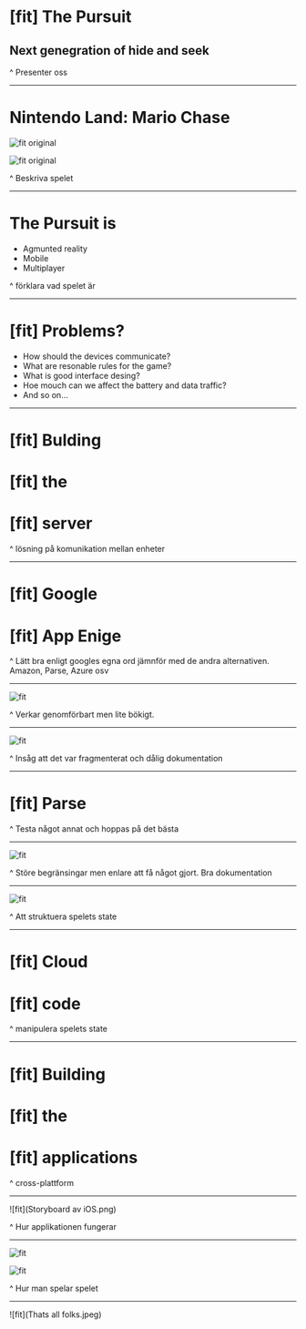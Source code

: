 # [fit] The Pursuit
## Next genegration of hide and seek

^ Presenter oss

---

# Nintendo Land: Mario Chase

![fit original](Mario-Chase-Nintendo-Land-preview-3.jpg)

![fit original](Mario-Chase-Nintendo-Land.jpg)

^ Beskriva spelet

---

# The Pursuit is

- Agmunted reality
- Mobile
- Multiplayer

^ förklara vad spelet är

---

# [fit] Problems?

- How should the devices communicate?
- What are resonable rules for the game?
- What is good interface desing?
- Hoe mouch can we affect the battery and data traffic?
- And so on...

---

# [fit] Bulding 
# [fit] the 
# [fit] server

^ lösning på komunikation mellan enheter

---

# [fit] Google 
# [fit] App Enige

^ Lätt bra enligt googles egna ord jämnför med de andra alternativen. Amazon, Parse, Azure osv

---

![fit](ior1.jpg)

^ Verkar genomförbart men lite bökigt.

---

![fit](ior2.jpg)

^ Insåg att det var fragmenterat och dålig dokumentation

---

# [fit] Parse

^ Testa något annat och hoppas på det bästa

---

![fit](adventure-was-going-to-happen-winie-the-pooh.jpg)

^ Störe begränsingar men enlare att få något gjort. Bra dokumentation

---

![fit](/Users/cennydavidsson/.Trash/ER.png)

^ Att struktuera spelets state

---

# [fit] Cloud 
# [fit] code

^ manipulera spelets state 

---

# [fit] Building 
# [fit] the 
# [fit] applications

^ cross-plattform

---

![fit](Storyboard av iOS.png)

^ Hur applikationen fungerar

---

![fit](ios_game.png)

![fit](android_game.png)

^ Hur man spelar spelet

---

![fit](Thats all folks.jpeg)

